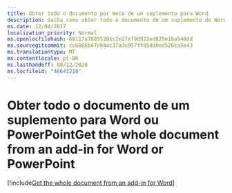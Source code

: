 ```yaml
---
title: Obter todo o documento por meio de um suplemento para Word
description: Saiba como obter todo o documento de um suplemento do Word.
ms.date: 12/04/2017
localization_priority: Normal
ms.openlocfilehash: 68117a78895205c2e27e79d922ed825e1ba54ddd
ms.sourcegitcommit: cc6886b47c84ac37a3c957ff85dd0ed526ca5e43
ms.translationtype: MT
ms.contentlocale: pt-BR
ms.lasthandoff: 08/12/2020
ms.locfileid: "46641218"
---
```

# <a name="get-the-whole-document-from-an-add-in-for-word-or-powerpoint"></a><span data-ttu-id="abdf4-103">Obter todo o documento de um suplemento para Word ou PowerPoint</span><span class="sxs-lookup"><span data-stu-id="abdf4-103">Get the whole document from an add-in for Word or PowerPoint</span></span>

[!include[Get the whole document from an add-in for Word](../includes/file-get-the-whole-document-from-an-add-in-for-powerpoint-or-word.md)]
